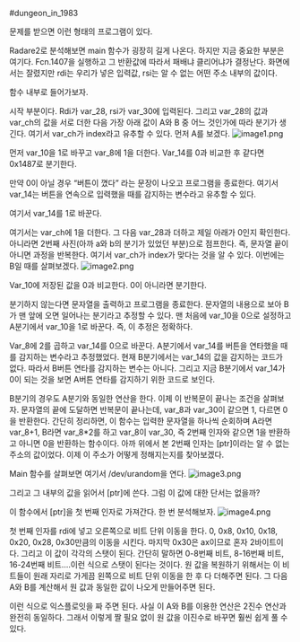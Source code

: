 #dungeon_in_1983

문제를 받으면 이런 형태의 프로그램이 있다.

Radare2로 분석해보면 main 함수가 굉장히 길게 나온다. 하지만 지금 중요한 부분은 여기다. Fcn.1407을 실행하고 그 반환값에 따라서 패배냐 클리어냐가 결정난다. 화면에서는 잘렸지만 rdi는 우리가 넣은 입력값, rsi는 알 수 없는 어떤 주소 내부의 값이다.

함수 내부로 들어가보자.

시작 부분이다. Rdi가 var_28, rsi가 var_30에 입력된다. 그리고 var_28의 값과 var_ch의 값을 서로 더한 다음 가장 아래 값이 A와 B 중 어느 것인가에 따라 분기가 생긴다. 여기서 var_ch가 index라고 유추할 수 있다.
먼저 A를 보겠다.
![image1.png](image1.png)

먼저 var_10을 1로 바꾸고 var_8에 1을 더한다. Var_14를 0과 비교한 후 같다면 0x1487로 분기한다.

만약 0이 아닐 경우 “버튼이 꼈다” 라는 문장이 나오고 프로그램을 종료한다. 여기서 var_14는 버튼을 연속으로 입력했을 때를 감지하는 변수라고 유추할 수 있다.

여기서 var_14를 1로 바꾼다.

여기서는 var_ch에 1을 더한다. 그 다음 var_28과 더하고 제일 아래가 0인지 확인한다. 아니라면 2번째 사진(아까 a와 b의 분기가 있었던 부분)으로 점프한다. 즉, 문자열 끝이 아니면 과정을 반복한다. 여기서 var_ch가 index가 맞다는 것을 알 수 있다.
이번에는 B일 때를 살펴보겠다.
![image2.png](image2.png)

Var_10에 저장된 값을 0과 비교한다. 0이 아니라면 분기한다.

분기하지 않는다면 문자열을 출력하고 프로그램을 종료한다. 문자열의 내용으로 보아 B가 맨 앞에 오면 일어나는 분기라고 추정할 수 있다. 맨 처음에 var_10을 0으로 설정하고 A분기에서 var_10을 1로 바꾼다. 즉, 이 추정은 정확하다.

Var_8에 2를 곱하고 var_14를 0으로 바꾼다. A분기에서 var_14를 버튼을 연타했을 때를 감지하는 변수라고 추정했었다. 현재 B분기에서는 var_14의 값을 감지하는 코드가 없다. 따라서 B버튼 연타를 감지하는 변수는 아니다. 그리고 지금 B분기에서 var_14가 0이 되는 것을 보면 A버튼 연타를 감지하기 위한 코드로 보인다.

B분기의 경우도 A분기와 동일한 연산을 한다. 이제 이 반복문이 끝나는 조건을 살펴보자. 문자열의 끝에 도달하면 반복문이 끝나는데, var_8과 var_30이 같으면 1, 다르면 0을 반환한다.
간단히 정리하면, 이 함수는 입력한 문자열을 하나씩 순회하며 A라면 var_8+1, B라면 var_8*2를 하고 var_8이 var_30, 즉 2번째 인자와 같으면 1을 반환하고 아니면 0을 반환하는 함수이다.
아까 위에서 본 2번째 인자는 [ptr]이라는 알 수 없는 주소의 값이었다. 이제 이 주소가 어떻게 정해지는지를 찾아보겠다.

Main 함수를 살펴보면 여기서 /dev/urandom을 연다.
![image3.png](image3.png)

그리고 그 내부의 값을 읽어서 [ptr]에 쓴다. 그럼 이 값에 대한 단서는 없을까?

이 함수에서 [ptr]을 첫 번째 인자로 가져간다. 한 번 분석해보자.
![image4.png](image4.png)


첫 번째 인자를 rdi에 넣고 오른쪽으로 비트 단위 이동을 한다. 0, 0x8, 0x10, 0x18, 0x20, 0x28, 0x30만큼의 이동을 시킨다. 마지막 0x30은 ax이므로 혼자 2바이트이다. 그리고 이 값이 각각의 스탯이 된다. 간단히 말하면 0-8번째 비트, 8-16번째 비트, 16-24번째 비트….이런 식으로 스탯이 된다는 것이다. 원 값을 복원하기 위해서는 이 비트들이 원래 자리로 가게끔 왼쪽으로 비트 단위 이동을 한 후 다 더해주면 된다.
그 다음 A와 B를 계산해서 원 값과 동일한 값이 나오게 만들어주면 된다.

이런 식으로 익스플로잇을 짜 주면 된다. 사실 이 A와 B를 이용한 연산은 2진수 연산과 완전히 동일하다. 그래서 이렇게 짤 필요 없이 원 값을 이진수로 바꾸면 훨씬 쉽게 풀 수 있다.